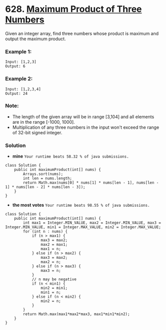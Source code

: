 # 628. [Maximum Product of Three Numbers](https://leetcode.com/problems/maximum-product-of-three-numbers/description/)

Given an integer array, find three numbers whose product is maximum and output the maximum product.

### Example 1:
    Input: [1,2,3]
    Output: 6
### Example 2:
    Input: [1,2,3,4]
    Output: 24
### Note:
* The length of the given array will be in range [3,104] and all elements are in the range [-1000, 1000].
* Multiplication of any three numbers in the input won't exceed the range of 32-bit signed integer.

### Solution
* **mine** `Your runtime beats 58.32 % of java submissions.`
```
class Solution {
    public int maximumProduct(int[] nums) {
        Arrays.sort(nums);
        int len = nums.length;
        return Math.max(nums[0] * nums[1] * nums[len - 1], nums[len - 1] * nums[len - 2] * nums[len - 3]);
    }
}
```

* **the most votes** `Your runtime beats 98.55 % of java submissions.`
```
class Solution {
    public int maximumProduct(int[] nums) {
        int max1 = Integer.MIN_VALUE, max2 = Integer.MIN_VALUE, max3 = Integer.MIN_VALUE, min1 = Integer.MAX_VALUE, min2 = Integer.MAX_VALUE;
        for (int n : nums) {
            if (n > max1) {
                max3 = max2;
                max2 = max1;
                max1 = n;
            } else if (n > max2) {
                max3 = max2;
                max2 = n;
            } else if (n > max3) {
                max3 = n;
            }
            // n may be negative
            if (n < min1) {
                min2 = min1;
                min1 = n;
            } else if (n < min2) {
                min2 = n;
            }
        }
        return Math.max(max1*max2*max3, max1*min1*min2);
    }
}
```
